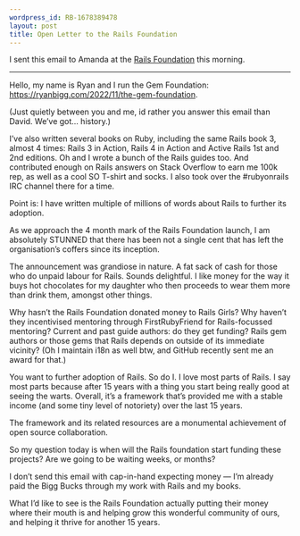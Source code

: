 ```yaml
---
wordpress_id: RB-1678389478
layout: post
title: Open Letter to the Rails Foundation
---
```


I sent this email to Amanda at the [Rails Foundation](https://rubyonrails.org/foundation) this morning.

---

Hello, my name is Ryan and I run the Gem Foundation: https://ryanbigg.com/2022/11/the-gem-foundation.

(Just quietly between you and me, id rather you answer this email than David. We’ve got… history.)

I’ve also written several books on Ruby, including the same Rails book 3, almost 4 times: Rails 3 in Action, Rails 4 in Action and Active Rails 1st and 2nd editions. Oh and I wrote a bunch of the Rails guides too. And contributed enough on Rails answers on Stack Overflow to earn me 100k rep, as well as a cool SO T-shirt and socks. I also took over the #rubyonrails IRC channel there for a time.

Point is: I have written multiple of millions of words about Rails to further its adoption.

As we approach the 4 month mark of the Rails Foundation launch, I am absolutely STUNNED that there has been not a single cent that has left the organisation’s coffers since its inception.

The announcement was grandiose in nature. A fat sack of cash for those who do unpaid labour for Rails. Sounds delightful. I like money for the way it buys hot chocolates for my daughter who then proceeds to wear them more than drink them, amongst other things.

Why hasn’t the Rails Foundation donated money to Rails Girls? Why haven’t they incentivised mentoring through FirstRubyFriend for Rails-focussed mentoring? Current and past guide authors: do they get funding? Rails gem authors or those gems that Rails depends on outside of its immediate vicinity? (Oh I maintain i18n as well btw, and GitHub recently sent me an award for that.)

You want to further adoption of Rails. So do I. I love most parts of Rails. I say most parts because after 15 years with a thing you start being really good at seeing the warts. Overall, it’s a framework that’s provided me with a stable income (and some tiny level of notoriety) over the last 15 years.

The framework and its related resources are a monumental achievement of open source collaboration.

So my question today is when will the Rails
foundation start funding these projects? Are we going to be waiting weeks, or months?

I don’t send this email with cap-in-hand expecting money — I’m already paid the Bigg Bucks through my work with Rails and my books.

What I’d like to see is the Rails Foundation actually putting their money where their mouth is and helping grow this wonderful community of ours, and helping it thrive for another 15 years.
